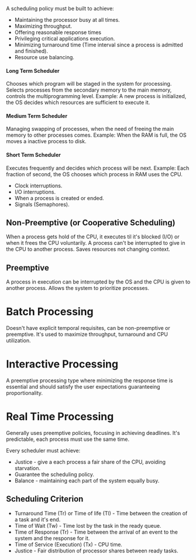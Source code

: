 A scheduling policy must be built to achieve:
- Maintaining the processor busy at all times.
- Maximizing throughput.
- Offering reasonable response times
- Privileging critical applications execution.
- Minimizing turnaround time (Time interval since a process is admitted and finished).
- Resource use balancing.

#### Long Term Scheduler
Chooses which program will be staged in the system for processing. Selects processes from the secondary memory to the main memory, controls the multiprogramming level. Example: A new process is initialized, the OS decides which resources are sufficient to execute it.
#### Medium Term Scheduler
Managing swapping of processes, when the need of freeing the main memory to other processes comes. Example: When the RAM is full, the OS moves a inactive process to disk.
#### Short Term Scheduler
Executes frequently and decides which process will be next. Example: Each fraction of second, the OS chooses which process in RAM uses the CPU.
- Clock interruptions.
- I/O interruptions.
- When a process is created or ended.
- Signals (Semaphores).

## Non-Preemptive (or Cooperative Scheduling)
When a process gets hold of the CPU, it executes til it's blocked (I/O) or when it frees the CPU voluntarily. A process can't be interrupted to give in the CPU to another process. Saves resources not changing context. 
## Preemptive
A process in execution can be interrupted by the OS and the CPU is given to another process. Allows the system to prioritize processes.
# Batch Processing
Doesn't have explicit temporal requisites, can be non-preemptive or preemptive. It's used to maximize throughput, turnaround and CPU utilization.
# Interactive Processing
A preemptive processing type where minimizing the response time is essential and should satisfy the user expectations guaranteeing proportionality. 
# Real Time Processing
Generally uses preemptive policies, focusing in achieving deadlines. It's predictable, each process must use the same time.

Every scheduler must achieve:
- Justice - give a each process a fair share of the CPU, avoiding starvation.
- Guarantee the scheduling policy.
- Balance - maintaining each part of the system equally busy.
## Scheduling Criterion
- Turnaround Time (Tr) or Time of life (Tl)  - Time between the creation of a task and it's end.
- Time of Wait (Tw) - Time lost by the task in the ready queue.
- Time of Response (Tr) - Time between the arrival of an event to the system and the response for it.
- Time of Service (Execution) (Tx) - CPU time.
- Justice - Fair distribution of processor shares between ready tasks. 